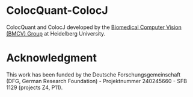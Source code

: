 # ColocQuant-ColocJ


ColocQuant and ColocJ developed by the [Biomedical Computer Vision (BMCV) Group](http://www.bioquant.uni-heidelberg.de/research/groups/biomedical_computer_vision.html) at Heidelberg University.


Acknowledgment
========================
This work has been funded by the Deutsche Forschungsgemeinschaft (DFG, German Research Foundation) - Projektnummer 240245660 - SFB 1129 (projects Z4, P11).

